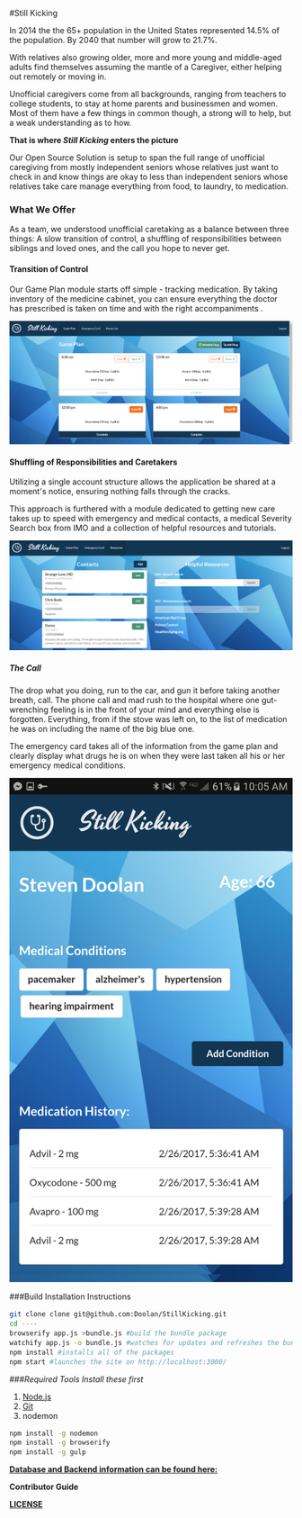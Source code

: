 #Still Kicking

In 2014 the the 65+ population in the United States represented 14.5% of the population. By 2040 that number will grow to 21.7%. 

With relatives also growing older, more and more young and middle-aged adults find  themselves assuming the mantle of a Caregiver, either helping out remotely or moving in.

Unofficial caregivers come from all backgrounds, ranging from teachers to college students, to stay at home parents and businessmen and women. Most of them have a few things in common though, a strong will to help, but a weak understanding as to how.


**That is where _Still Kicking_ enters the picture**

Our Open Source Solution is setup to span the full range of unofficial caregiving from mostly independent seniors whose relatives just want to check in and know things are okay to less than independent seniors whose relatives take care manage everything from food, to laundry, to medication. 

### What We Offer

As a team, we understood unofficial caretaking as a balance between three things: A slow transition of control, a shuffling of responsibilities between siblings and loved ones, and the call you hope to never get.

#### Transition of Control
Our Game Plan module starts off simple - tracking medication. By taking inventory of the medicine cabinet, you can ensure everything the doctor has prescribed is taken on time and with the right accompaniments .

![Game Plan](./docs/GamePlanScreen.PNG "Game Plan")

#### Shuffling of Responsibilities and Caretakers
Utilizing a single account structure allows the application be shared at a moment's notice, ensuring nothing falls through the cracks. 

This approach is furthered with a module dedicated to getting new care takes up to speed with emergency and medical contacts, a medical Severity Search box from IMO and a collection of helpful resources and tutorials. 

![Resources Plan](./docs/ResourcesScreen.PNG "Resources Plan")

##### The Call
The drop what you doing, run to the car, and gun it before taking another breath, call. The phone call and mad rush to the hospital where one gut-wrenching feeling is in the front of your mind and everything else is forgotten. Everything, from if the stove was left on, to the list of medication he was on including the name of the big blue one.

The emergency card takes all of the information from the game plan and clearly display what drugs he is on when they were last taken all his or her emergency medical conditions.

![Emergency Card](./docs/Screenshot_20170226-100511.png "Emergency Card")

###Build Installation  Instructions
```bash
git clone clone git@github.com:Doolan/StillKicking.git
cd ----
browserify app.js >bundle.js #build the bundle package
watchify app.js -o bundle.js #watches for updates and refreshes the bundle script 
npm install #installs all of the packages
npm start #launches the site on http://localhost:3000/
```
###_Required Tools_
_Install these first_

1. [Node.js](https://nodejs.org/en/)
2. [Git](https://desktop.github.com/)
3. nodemon
```bash
npm install -g nodemon
npm install -g browserify
npm install -g gulp
```

[**Database and Backend information can be found here:**](https://github.com/cbudo/StillKickingMeBack)

**Contributor Guide**

[**LICENSE**](https://github.com/Doolan/StillKicking/blob/master/LICENSE)

